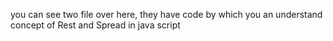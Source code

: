you can see two file over here, they have code by which you an understand concept of Rest and Spread in java script
